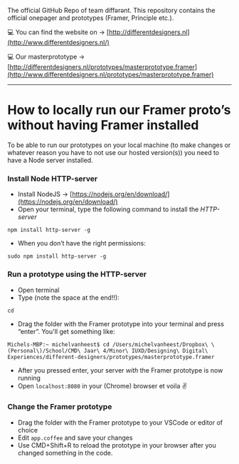 The official GitHub Repo of team diffərənt. This repository contains the official onepager and prototypes (Framer, Principle etc.).

💻 You can find the website on → [http://differentdesigners.nl](http://www.differentdesigners.nl/)

💻  Our masterprototype → [http://differentdesigners.nl/prototypes/masterprototype.framer](http://www.differentdesigners.nl/prototypes/masterprototype.framer)

---

# How to locally run our Framer proto’s without having Framer installed
To be able to run our prototypes on your local machine (to make changes or whatever reason you have to not use our hosted version(s)) you need to have a Node server installed. 

### Install Node HTTP-server
- Install NodeJS → [https://nodejs.org/en/download/](https://nodejs.org/en/download/)
- Open your terminal, type the following command to install the _HTTP-server_


```
npm install http-server -g
```

- When you don’t have the right permissions:


```
sudo npm install http-server -g
```

### Run a prototype using the HTTP-server
- Open terminal
- Type (note the space at the end!!):


```
cd 
```

- Drag the folder with the Framer prototype into your terminal and press “enter”. You'll get something like:

```
Michels-MBP:~ michelvanheest$ cd /Users/michelvanheest/Dropbox\ \(Personal\)/School/CMD\ Jaar\ 4/Minor\ IUXD/Designing\ Digital\ Experiences/different-designers/prototypes/masterprototype.framer 
```

- After you pressed enter, your server _with_ the Framer prototype is now running
- Open `localhost:8080` in your (Chrome) browser et voila ✌️

### Change the Framer prototype
- Drag the folder with the Framer prototype to your VSCode or editor of choice
- Edit `app.coffee` and save your changes
- Use CMD+Shift+R to reload the prototype in your browser after you changed something in the code.

